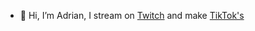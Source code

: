 - 👋 Hi, I’m Adrian, I stream on [Twitch](https://twitch.tv/thatadrianguy) and make [TikTok's](https://tiktok.com/@adriandottv)
